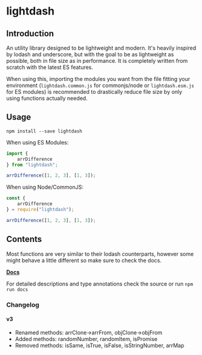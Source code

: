 # lightdash

## Introduction

An utility library designed to be lightweight and modern. It's heavily inspired by lodash and underscore, but with the goal to be as lightweight as possible, both in file size as in performance. It is completely written from scratch with the latest ES features.

When using this, importing the modules you want from the file fitting your environment (`lightdash.common.js` for commonjs/node or `lightdash.esm.js` for ES modules) is recommended to drastically reduce file size by only using functions actually needed.

## Usage

```shell
npm install --save lightdash
```

When using ES Modules:

```js
import {
    arrDifference
} from "lightdash";

arrDifference([1, 2, 3], [1, 3]);
```

When using Node/CommonJS:

```js
const {
    arrDifference
} = require("lightdash");

arrDifference([1, 2, 3], [1, 3]);
```

## Contents

Most functions are very similar to their lodash counterparts, however some might behave a little different so make sure to check the docs.

**[Docs](https://felixrilling.github.io/lightdash/)**

For detailed descriptions and type annotations check the source or run `npm run docs`

### Changelog

#### v3

- Renamed methods: arrClone->arrFrom, objClone->objFrom
- Added methods: randomNumber, randomItem, isPromise
- Removed methods: isSame, isTrue, isFalse, isStringNumber, arrMap
